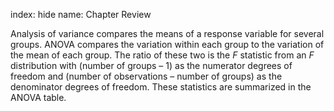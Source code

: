 index: hide
name: Chapter Review

Analysis of variance compares the means of a response variable for several groups. ANOVA compares the variation within each group to the variation of the mean of each group. The ratio of these two is the  *F* statistic from an  *F* distribution with (number of groups – 1) as the numerator degrees of freedom and (number of observations – number of groups) as the denominator degrees of freedom.  These statistics are summarized in the ANOVA table.
